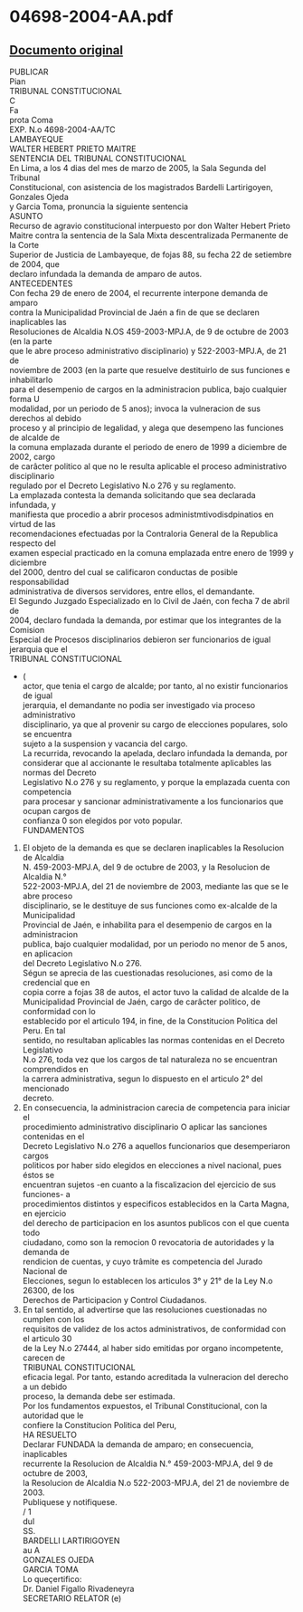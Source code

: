 
04698-2004-AA.pdf
=================
  
[Documento original](https://tc.gob.pe/jurisprudencia/2006/04698-2004-AA.pdf)  
---  
PUBLICAR  
Pian  
TRIBUNAL CONSTITUCIONAL  
C  
Fa  
prota Coma  
EXP. N.o 4698-2004-AA/TC  
LAMBAYEQUE  
WALTER HEBERT PRIETO MAITRE  
SENTENCIA DEL TRIBUNAL CONSTITUCIONAL  
En Lima, a los 4 dias del mes de marzo de 2005, la Sala Segunda del Tribunal  
Constitucional, con asistencia de los magistrados Bardelli Lartirigoyen, Gonzales Ojeda  
y Garcia Toma, pronuncia la siguiente sentencia  
ASUNTO  
Recurso de agravio constitucional interpuesto por don Walter Hebert Prieto  
Maitre contra la sentencia de la Sala Mixta descentralizada Permanente de la Corte  
Superior de Justicia de Lambayeque, de fojas 88, su fecha 22 de setiembre de 2004, que  
declaro infundada la demanda de amparo de autos.  
ANTECEDENTES  
Con fecha 29 de enero de 2004, el recurrente interpone demanda de amparo  
contra la Municipalidad Provincial de Jaén a fin de que se declaren inaplicables las  
Resoluciones de Alcaldia N.OS 459-2003-MPJ.A, de 9 de octubre de 2003 (en la parte  
que le abre proceso administrativo disciplinario) y 522-2003-MPJ.A, de 21 de  
noviembre de 2003 (en la parte que resuelve destituirlo de sus funciones e inhabilitarlo  
para el desempenio de cargos en la administracion publica, bajo cualquier forma U  
modalidad, por un periodo de 5 anos); invoca la vulneracion de sus derechos al debido  
proceso y al principio de legalidad, y alega que desempeno las funciones de alcalde de  
la comuna emplazada durante el periodo de enero de 1999 a diciembre de 2002, cargo  
de carâcter politico al que no le resulta aplicable el proceso administrativo disciplinario  
regulado por el Decreto Legislativo N.o 276 y su reglamento.  
La emplazada contesta la demanda solicitando que sea declarada infundada, y  
manifiesta que procedio a abrir procesos administmtivodisdpinatios en virtud de las  
recomendaciones efectuadas por la Contraloria General de la Republica respecto del  
examen especial practicado en la comuna emplazada entre enero de 1999 y diciembre  
del 2000, dentro del cual se calificaron conductas de posible responsabilidad  
administrativa de diversos servidores, entre ellos, el demandante.  
El Segundo Juzgado Especializado en lo Civil de Jaén, con fecha 7 de abril de  
2004, declaro fundada la demanda, por estimar que los integrantes de la Comision  
Especial de Procesos disciplinarios debieron ser funcionarios de igual jerarquia que el  
TRIBUNAL CONSTITUCIONAL  
- (  
actor, que tenia el cargo de alcalde; por tanto, al no existir funcionarios de igual  
jerarquia, el demandante no podia ser investigado via proceso administrativo  
disciplinario, ya que al provenir su cargo de elecciones populares, solo se encuentra  
sujeto a la suspension y vacancia del cargo.  
La recurrida, revocando la apelada, declaro infundada la demanda, por  
considerar que al accionante le resultaba totalmente aplicables las normas del Decreto  
Legislativo N.o 276 y su reglamento, y porque la emplazada cuenta con competencia  
para procesar y sancionar administrativamente a los funcionarios que ocupan cargos de  
confianza 0 son elegidos por voto popular.  
FUNDAMENTOS  
1. El objeto de la demanda es que se declaren inaplicables la Resolucion de Alcaldia  
N. 459-2003-MPJ.A, del 9 de octubre de 2003, y la Resolucion de Alcaldia N.°  
522-2003-MPJ.A, del 21 de noviembre de 2003, mediante las que se le abre proceso  
disciplinario, se le destituye de sus funciones como ex-alcalde de la Municipalidad  
Provincial de Jaén, e inhabilita para el desempenio de cargos en la administracion  
publica, bajo cualquier modalidad, por un periodo no menor de 5 anos, en aplicacion  
del Decreto Legislativo N.o 276.  
Ségun se aprecia de las cuestionadas resoluciones, asi como de la credencial que en  
copia corre a fojas 38 de autos, el actor tuvo la calidad de alcalde de la  
Municipalidad Provincial de Jaén, cargo de carâcter politico, de conformidad con lo  
establecido por el articulo 194, in fine, de la Constitucion Politica del Peru. En tal  
sentido, no resultaban aplicables las normas contenidas en el Decreto Legislativo  
N.o 276, toda vez que los cargos de tal naturaleza no se encuentran comprendidos en  
la carrera administrativa, segun lo dispuesto en el articulo 2° del mencionado  
decreto.  
3. En consecuencia, la administracion carecia de competencia para iniciar el  
procedimiento administrativo disciplinario O aplicar las sanciones contenidas en el  
Decreto Legislativo N.o 276 a aquellos funcionarios que desemperiaron cargos  
politicos por haber sido elegidos en elecciones a nivel nacional, pues éstos se  
encuentran sujetos -en cuanto a la fiscalizacion del ejercicio de sus funciones- a  
procedimientos distintos y especificos establecidos en la Carta Magna, en ejercicio  
del derecho de participacion en los asuntos publicos con el que cuenta todo  
ciudadano, como son la remocion 0 revocatoria de autoridades y la demanda de  
rendicion de cuentas, y cuyo trâmite es competencia del Jurado Nacional de  
Elecciones, segun lo establecen los articulos 3° y 21° de la Ley N.o 26300, de los  
Derechos de Participacion y Control Ciudadanos.  
4. En tal sentido, al advertirse que las resoluciones cuestionadas no cumplen con los  
requisitos de validez de los actos administrativos, de conformidad con el articulo 30  
de la Ley N.o 27444, al haber sido emitidas por organo incompetente, carecen de  
TRIBUNAL CONSTITUCIONAL  
eficacia legal. Por tanto, estando acreditada la vulneracion del derecho a un debido  
proceso, la demanda debe ser estimada.  
Por los fundamentos expuestos, el Tribunal Constitucional, con la autoridad que le  
confiere la Constitucion Politica del Peru,  
HA RESUELTO  
Declarar FUNDADA la demanda de amparo; en consecuencia, inaplicables  
recurrente la Resolucion de Alcaldia N.° 459-2003-MPJ.A, del 9 de octubre de 2003,  
la Resolucion de Alcaldia N.o 522-2003-MPJ.A, del 21 de noviembre de 2003.  
Publiquese y notifiquese.  
/ 1  
dul  
SS.  
BARDELLI LARTIRIGOYEN  
au A  
GONZALES OJEDA  
GARCIA TOMA  
Lo queçertifico:  
Dr. Daniel Figallo Rivadeneyra  
SECRETARIO RELATOR (e)